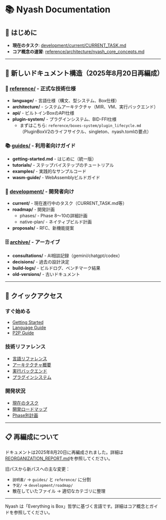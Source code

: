 # 📚 Nyash Documentation

## 🚀 はじめに
- **現在のタスク**: [development/current/CURRENT_TASK.md](development/current/CURRENT_TASK.md)
- **コア概念の速習**: [reference/architecture/nyash_core_concepts.md](reference/architecture/nyash_core_concepts.md)

---

## 📂 新しいドキュメント構造（2025年8月20日再編成）

### 📖 [reference/](reference/) - 正式な技術仕様
- **language/** - 言語仕様（構文、型システム、Box仕様）
- **architecture/** - システムアーキテクチャ（MIR、VM、実行バックエンド）
- **api/** - ビルトインBoxのAPI仕様
- **plugin-system/** - プラグインシステム、BID-FFI仕様
  - まずはこちら: `reference/boxes-system/plugin_lifecycle.md`（PluginBoxV2のライフサイクル、singleton、nyash.tomlの要点）

### 📚 [guides/](guides/) - 利用者向けガイド
- **getting-started.md** - はじめに（統一版）
- **tutorials/** - ステップバイステップのチュートリアル
- **examples/** - 実践的なサンプルコード
- **wasm-guide/** - WebAssemblyビルドガイド

### 🔧 [development/](development/) - 開発者向け
- **current/** - 現在進行中のタスク（CURRENT_TASK.md等）
- **roadmap/** - 開発計画
  - phases/ - Phase 8～10の詳細計画
  - native-plan/ - ネイティブビルド計画
- **proposals/** - RFC、新機能提案

### 🗄️ [archive/](archive/) - アーカイブ
- **consultations/** - AI相談記録（gemini/chatgpt/codex）
- **decisions/** - 過去の設計決定
- **build-logs/** - ビルドログ、ベンチマーク結果
- **old-versions/** - 古いドキュメント

---

## 🎯 クイックアクセス

### すぐ始める
- [Getting Started](guides/getting-started.md)
- [Language Guide](guides/language-guide.md)
- [P2P Guide](guides/p2p-guide.md)

### 技術リファレンス
- [言語リファレンス](reference/language/LANGUAGE_REFERENCE_2025.md)
- [アーキテクチャ概要](reference/architecture/TECHNICAL_ARCHITECTURE_2025.md)
- [実行バックエンド](reference/architecture/execution-backends.md)
- [プラグインシステム](reference/plugin-system/)

### 開発状況
- [現在のタスク](development/current/CURRENT_TASK.md)
- [開発ロードマップ](development/roadmap/)
- [Phase別計画](development/roadmap/phases/)

---

## 📋 再編成について
ドキュメントは2025年8月20日に再編成されました。詳細は[REORGANIZATION_REPORT.md](REORGANIZATION_REPORT.md)を参照してください。

旧パスから新パスへの主な変更：
- `説明書/` → `guides/` と `reference/` に分割
- `予定/` → `development/roadmap/`
- 散在していたファイル → 適切なカテゴリに整理

---

Nyash は「Everything is Box」哲学に基づく言語です。詳細はコア概念とガイドを参照してください。
